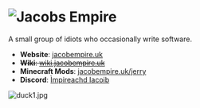 # ![Jacobs Empire](https://jacobempire.uk/images/Jacobs-Empire.png)

A small group of idiots who occasionally write software.

* **Website**: [jacobempire.uk](https://jacobempire.uk/home/)
* ~~**Wiki**: [wiki.jacobempire.uk](https://wiki.jacobempire.uk)~~
* **Minecraft Mods**: [jacobempire.uk/jerry](https://jacobempire.uk/jerry/)
* **Discord**: [Ìmpireachd Iacoib](https://jacobempire.uk/discord)

![duck1.jpg](https://dev.jacobempire.uk/image/duck1.jpg)
<!--

**Here are some ideas to get you started:**

🙋‍♀️ A short introduction - what is your organization all about?
🌈 Contribution guidelines - how can the community get involved?
👩‍💻 Useful resources - where can the community find your docs? Is there anything else the community should know?
🍿 Fun facts - what does your team eat for breakfast?
🧙 Remember, you can do mighty things with the power of [Markdown](https://docs.github.com/github/writing-on-github/getting-started-with-writing-and-formatting-on-github/basic-writing-and-formatting-syntax)
-->
